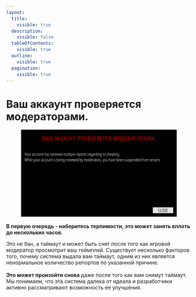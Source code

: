 ```yaml
---
layout:
  title:
    visible: true
  description:
    visible: false
  tableOfContents:
    visible: true
  outline:
    visible: true
  pagination:
    visible: true
---
```


# Ваш аккаунт проверяется модераторами.

<figure><img src="../.gitbook/assets/review.png" alt="" width="563"><figcaption></figcaption></figure>

**В первую очередь - наберитесь терпимости, это может занять вплоть до нескольких часов.**

Это не бан, а таймаут и может быть снят после того как игровой модератор просмотрит ваш геймплей. Существует несколько факторов того, почему система выдала вам таймаут, одним из них является ненормальное количество репортов по указанной причине.\
\
**Это может произойти снова** даже после того как вам снимут таймаут. Мы понимаем, что эта система далека от идеала и разработчики активно рассматривают возможность ее улучшения.
